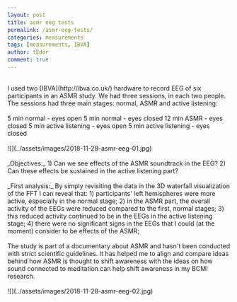 ```yaml
---
layout: post
title: asmr eeg tests
permalink: /asmr-eeg-tests/
categories: measurements
tags: [measurements, IBVA]
author: tEdör
comment: true
---
```

<br>
I used two [IBVA](http://ibva.co.uk/) hardware to record EEG of six participants in an ASMR study. We had three sessions, in each two people. The sessions had three main stages: normal, ASMR and active listening:
<br><br>
5 min normal - eyes open   
5 min normal - eyes closed   
12 min ASMR - eyes closed   
5 min active listening - eyes open   
5 min active listening - eyes closed   
<br><br>
![](../assets/images/2018-11-28-asmr-eeg-01.jpg)
<br><br>
_Objectives:_   
1) Can we see effects of the ASMR soundtrack in the EEG?   
2) Can these effects be sustained in the active listening part?
<br><br>
_First analysis:_   
By simply revisiting the data in the 3D waterfall visualization of the FFT I can reveal that:   
1) participants' left hemispheres were more active, especially in the normal stage;   
2) in the ASMR part, the overall activity of the EEGs were reduced compared to the first, normal stages;   
3) this reduced activity continued to be in the EEGs in the active listening stage;   
4) there were no significant signs in the EEGs that I could (at the moment) consider to be effects of the ASMR;
<br>
<br>
The study is part of a documentary about ASMR and hasn't been conducted with strict scientific guidelines. It has helped me to align and compare ideas behind how ASMR is thought to shift awareness with the ideas on how sound connected to meditation can help shift awareness in my BCMI research.
<br><br>
![](../assets/images/2018-11-28-asmr-eeg-02.jpg)
